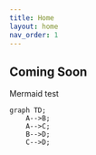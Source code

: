 ```yaml
---
title: Home
layout: home
nav_order: 1
---
```


## Coming Soon

Mermaid test

```mermaid
graph TD;
    A-->B;
    A-->C;
    B-->D;
    C-->D;
```
